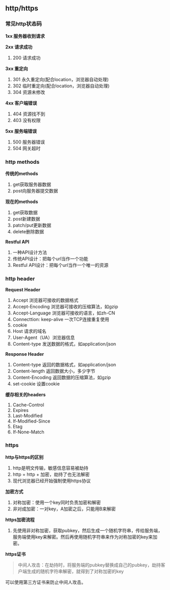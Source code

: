 ## http/https

### 常见http状态码

**1xx 服务器收到请求**

**2xx 请求成功**

1. 200 请求成功

**3xx 重定向**

1. 301 永久重定向(配合location，浏览器自动处理)
2. 302 临时重定向(配合location，浏览器自动处理)
3. 304 资源未修改

**4xx 客户端错误**

1. 404 资源找不到
2. 403 没有权限

**5xx 服务端错误**

1. 500 服务器错误
2. 504 网关超时

### http methods

**传统的methods**

1. get获取服务器数据
2. post向服务器提交数据

**现在的methods**

1. get获取数据
2. post新建数据
3. patch/put更新数据
4. delete删除数据

**Restful API**

1. 一种API设计方法
2. 传统API设计：把每个url当作一个功能
3. Restful API设计：把每个url当作一个唯一的资源

### http header

**Request Header**

1. Accept 浏览器可接收的数据格式
2. Accept-Encoding 浏览器可接收的压缩算法，如gzip
3. Accept-Language 浏览器可接收的语言，如zh-CN
4. Connecttion: keep-alive 一次TCP连接重复使用
5. cookie
6. Host 请求的域名
7. User-Agent（UA）浏览器信息
8. Content-type 发送数据的格式，如application/json


**Response Header**

1. Content-type 返回的数据格式，如application/json
2. Content-length 返回数据大小，多少字节
3. Content-Encoding 返回数据的压缩算法，如gzip
4. set-cookie 设置cookie

**缓存相关的headers**

1. Cache-Control
2. Expires
3. Last-Modified
4. If-Modified-Since
5. Etag
6. If-None-Match

### https

**http与https的区别**

1. http是明文传输，敏感信息容易被劫持
2. http = http + 加密，劫持了也无法解密
3. 现代浏览器已经开始强制使用https协议

**加密方式**

1. 对称加密：使用一个key同时负责加密和解密
2. 非对成加密：一对key，A加密之后，只能用B来解密

**https加密流程**

1. 先使用非对称加密，获取pubkey，然后生成一个随机字符串，传给服务端，服务端使用key来解密。然后再使用随机字符串来作为对称加密的key来加密。

**https证书**

> 中间人攻击：在劫持时，将服务端的pubkey替换成自己的pubkey，劫持客户端生成的随机字符串解密，就得到了对称加密的key

可以使用第三方证书来防止中间人攻击。

